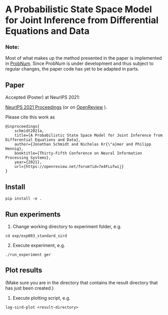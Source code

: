 # A Probabilistic State Space Model for Joint Inference from Differential Equations and Data

### Note:

Most of what makes up the method presented in the paper is implemented in [ProbNum](http://www.probabilistic-numerics.org/en/latest/).
Since ProbNum is under development and thus subject to regular changes, the paper code has yet to be adapted in parts.


## Paper

Accepted (Poster) at NeurIPS 2021:

[NeurIPS 2021 Proceedings](https://papers.nips.cc/paper/2021/hash/6734fa703f6633ab896eecbdfad8953a-Abstract.html)
(or on [OpenReview](https://openreview.net/forum?id=7e4FLufwij) ).


Please cite this work as

```
@inproceedings{
    schmidt2021a,
    title={A Probabilistic State Space Model for Joint Inference from Differential Equations and Data},
    author={Jonathan Schmidt and Nicholas Kr{\"a}mer and Philipp Hennig},
    booktitle={Thirty-Fifth Conference on Neural Information Processing Systems},
    year={2021},
    url={https://openreview.net/forum?id=7e4FLufwij}
}
```


## Install

```
pip install -e .
```

## Run experiments

1. Change working directory to experiment folder, e.g.

```
cd exp/exp003_standard_sird
```

2. Execute experiment, e.g.

```
./run_experiment ger
```

## Plot results

(Make sure you are in the directory that contains the result directory that has just been created.)

1. Execute plotting script, e.g.

```
log-sird-plot <result-directory>
```